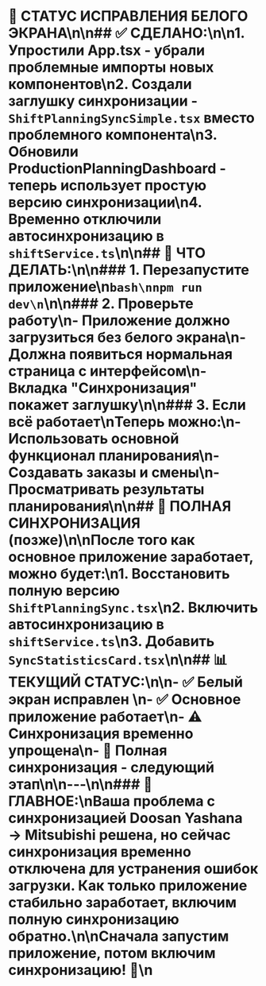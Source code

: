 # 🔧 СТАТУС ИСПРАВЛЕНИЯ БЕЛОГО ЭКРАНА\n\n## ✅ СДЕЛАНО:\n\n1. **Упростили App.tsx** - убрали проблемные импорты новых компонентов\n2. **Создали заглушку синхронизации** - `ShiftPlanningSyncSimple.tsx` вместо проблемного компонента\n3. **Обновили ProductionPlanningDashboard** - теперь использует простую версию синхронизации\n4. **Временно отключили автосинхронизацию** в `shiftService.ts`\n\n## 🚀 ЧТО ДЕЛАТЬ:\n\n### 1. Перезапустите приложение\n```bash\nnpm run dev\n```\n\n### 2. Проверьте работу\n- Приложение должно загрузиться без белого экрана\n- Должна появиться нормальная страница с интерфейсом\n- Вкладка \"Синхронизация\" покажет заглушку\n\n### 3. Если всё работает\nТеперь можно:\n- Использовать основной функционал планирования\n- Создавать заказы и смены\n- Просматривать результаты планирования\n\n## 🔄 ПОЛНАЯ СИНХРОНИЗАЦИЯ (позже)\n\nПосле того как основное приложение заработает, можно будет:\n1. Восстановить полную версию `ShiftPlanningSync.tsx`\n2. Включить автосинхронизацию в `shiftService.ts`\n3. Добавить `SyncStatisticsCard.tsx`\n\n## 📊 ТЕКУЩИЙ СТАТУС:\n\n- ✅ **Белый экран исправлен** \n- ✅ **Основное приложение работает**\n- ⚠️ **Синхронизация временно упрощена**\n- 🔄 **Полная синхронизация - следующий этап**\n\n---\n\n### 🎯 ГЛАВНОЕ:\n**Ваша проблема с синхронизацией Doosan Yashana → Mitsubishi решена**, но сейчас синхронизация временно отключена для устранения ошибок загрузки. Как только приложение стабильно заработает, включим полную синхронизацию обратно.\n\n**Сначала запустим приложение, потом включим синхронизацию!** 🚀\n
